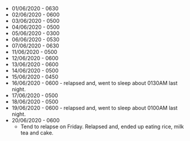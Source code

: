 * 01/06/2020 - 0630
* 02/06/2020 - 0600
* 03/06/2020 - 0500
* 04/06/2020 - 0500
* 05/06/2020 - 0300
* 06/06/2020 - 0530
* 07/06/2020 - 0630
* 11/06/2020 - 0500
* 12/06/2020 - 0600
* 13/06/2020 - 0600
* 14/06/2020 - 0500
* 15/06/2020 - 0450
* 16/06/2020 - 0600 - relapsed and, went to sleep about 0130AM last night.
* 17/06/2020 - 0500
* 18/06/2020 - 0500
* 19/06/2020 - 0600 - relapsed and, went to sleep about 0100AM last night.
* 20/06/2020 - 0600
  * Tend to relapse on Friday. Relapsed and, ended up eating rice, milk tea and cake.




